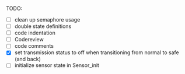 TODO:

- [ ] clean up semaphore usage
- [ ] double state definitions
- [ ] code indentation
- [ ] Codereview
- [ ] code comments
- [x] set transmission status to off when transitioning from normal to safe (and back)
- [ ] initialize sensor state in Sensor_init

